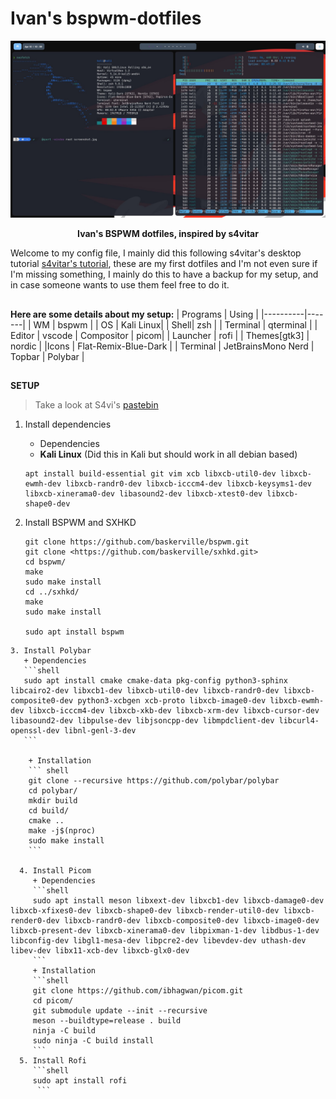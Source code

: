 # Ivan's bspwm-dotfiles

<!-- Screenshot -->
![alttext](/assets/initial.jpg)

<p align="center">
  <b> Ivan's BSPWM dotfiles, inspired by s4vitar </b>
</p>

Welcome to my config file, I mainly did this following s4vitar's desktop tutorial [s4vitar's tutorial](https://www.youtube.com/watch?v=mHLwfI1nHHY), these are my first dotfiles and I'm not even sure if I'm missing something, I mainly do this to have a backup for my setup, and in case someone wants to use them feel free to do it.

##

**Here are some details about my setup:**
| Programs | Using |
|----------|-------|
| WM | bspwm |
| OS | Kali Linux|
| Shell| zsh |
| Terminal | qterminal |
| Editor | vscode
| Compositor | picom|
| Launcher | rofi |
| Themes[gtk3] | nordic |
|Icons | Flat-Remix-Blue-Dark |
| Terminal | JetBrainsMono Nerd
| Topbar | Polybar |

##
<!--<details>-->
<summary><strong>SETUP</strong></summary>

  > Take a look at S4vi's [pastebin](https://pastebin.com/EEX1Dsuq)

  1. Install dependencies
     + Dependencies
     + **Kali Linux** (Did this in Kali but should work in all debian based)

     ```shell
     apt install build-essential git vim xcb libxcb-util0-dev libxcb-ewmh-dev libxcb-randr0-dev libxcb-icccm4-dev libxcb-keysyms1-dev libxcb-xinerama0-dev libasound2-dev libxcb-xtest0-dev libxcb-shape0-dev
     ```

  2. Install BSPWM and SXHKD
      ```shell
      git clone https://github.com/baskerville/bspwm.git
      git clone <https://github.com/baskerville/sxhkd.git>
      cd bspwm/
      make
      sudo make install
      cd ../sxhkd/
      make
      sudo make install

      sudo apt install bspwm

      ```
    3. Install Polybar
       + Dependencies
       ```shell
       sudo apt install cmake cmake-data pkg-config python3-sphinx libcairo2-dev libxcb1-dev libxcb-util0-dev libxcb-randr0-dev libxcb-composite0-dev python3-xcbgen xcb-proto libxcb-image0-dev libxcb-ewmh-dev libxcb-icccm4-dev libxcb-xkb-dev libxcb-xrm-dev libxcb-cursor-dev libasound2-dev libpulse-dev libjsoncpp-dev libmpdclient-dev libcurl4-openssl-dev libnl-genl-3-dev
       ```

        + Installation
        ``` shell
        git clone --recursive https://github.com/polybar/polybar
        cd polybar/
        mkdir build
        cd build/
        cmake ..
        make -j$(nproc)
        sudo make install
        ```

      4. Install Picom
         + Dependencies
         ```shell
         sudo apt install meson libxext-dev libxcb1-dev libxcb-damage0-dev libxcb-xfixes0-dev libxcb-shape0-dev libxcb-render-util0-dev libxcb-render0-dev libxcb-randr0-dev libxcb-composite0-dev libxcb-image0-dev libxcb-present-dev libxcb-xinerama0-dev libpixman-1-dev libdbus-1-dev libconfig-dev libgl1-mesa-dev libpcre2-dev libevdev-dev uthash-dev libev-dev libx11-xcb-dev libxcb-glx0-dev
         ```
         + Installation
         ```shell
         git clone https://github.com/ibhagwan/picom.git
         cd picom/
         git submodule update --init --recursive
         meson --buildtype=release . build
         ninja -C build
         sudo ninja -C build install
         ```
      5. Install Rofi
         ```shell
         sudo apt install rofi
          ```

<!--</details>-->